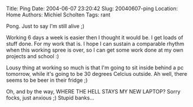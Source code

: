 Title: Ping
Date: 2004-06-07 23:20:42
Slug: 20040607-ping
Location: Home
Authors: Michiel Scholten
Tags: rant

<p>Pong. Just to say I'm still alive ;)</p>
<p>Working 6 days a week is easier then I thought it would be. I get loads of stuff done. For my work that is. I hope I can sustain a comparable rhythm when this working spree is over, so I can get some work done at my own projects and school :)</p>
<p>Lousy thing at working so much is that I'm going to sit inside behind a pc tomorrow, while it's going to be 30 degrees Celcius outside. Ah well, there seems to be beer in their fridge ;)</p>
<p>Oh, and by the way, WHERE THE HELL STAYS MY NEW LAPTOP? Sorry focks, just anxious ;) Stupid banks...</p>